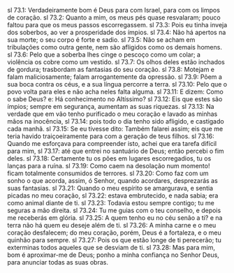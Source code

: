 sl 73.1: Verdadeiramente bom é Deus para com Israel, para com os limpos de coração.
sl 73.2: Quanto a mim, os meus pés quase resvalaram; pouco faltou para que os meus passos escorregassem.
sl 73.3: Pois eu tinha inveja dos soberbos, ao ver a prosperidade dos ímpios.
sl 73.4: Não há apertos na sua morte; o seu corpo é forte e sadio.
sl 73.5: Não se acham em tribulações como outra gente, nem são afligidos como os demais homens.
sl 73.6: Pelo que a soberba lhes cinge o pescoço como um colar; a violência os cobre como um vestido.
sl 73.7: Os olhos deles estão inchados de gordura; trasbordam as fantasias do seu coração.
sl 73.8: Motejam e falam maliciosamente; falam arrogantemente da opressão.
sl 73.9: Põem a sua boca contra os céus, e a sua língua percorre a terra.
sl 73.10: Pelo que o povo volta para eles e não acha neles falta alguma.
sl 73.11: E dizem: Como o sabe Deus? e: Há conhecimento no Altíssimo?
sl 73.12: Eis que estes são ímpios; sempre em segurança, aumentam as suas riquezas.
sl 73.13: Na verdade que em vão tenho purificado o meu coração e lavado as minhas mãos na inocência,
sl 73.14: pois todo o dia tenho sido afligido, e castigado cada manhã.
sl 73.15: Se eu tivesse dito: Também falarei assim; eis que me teria havido traiçoeiramente para com a geração de teus filhos.
sl 73.16: Quando me esforçava para compreender isto, achei que era tarefa difícil para mim,
sl 73.17: até que entrei no santuário de Deus; então percebi o fim deles.
sl 73.18: Certamente tu os pões em lugares escorregadios, tu os lanças para a ruína.
sl 73.19: Como caem na desolação num momento! ficam totalmente consumidos de terrores.
sl 73.20: Como faz com um sonho o que acorda, assim, ó Senhor, quando acordares, desprezarás as suas fantasias.
sl 73.21: Quando o meu espírito se amargurava, e sentia picadas no meu coração,
sl 73.22: estava embrutecido, e nada sabia; era como animal diante de ti.
sl 73.23: Todavia estou sempre contigo; tu me seguras a mão direita.
sl 73.24: Tu me guias com o teu conselho, e depois me receberás em glória.
sl 73.25: A quem tenho eu no céu senão a ti? e na terra não há quem eu deseje além de ti.
sl 73.26: A minha carne e o meu coração desfalecem; do meu coração, porém, Deus é a fortaleza, e o meu quinhão para sempre.
sl 73.27: Pois os que estão longe de ti perecerão; tu exterminas todos aqueles que se desviam de ti.
sl 73.28: Mas para mim, bom é aproximar-me de Deus; ponho a minha confiança no Senhor Deus, para anunciar todas as suas obras.
